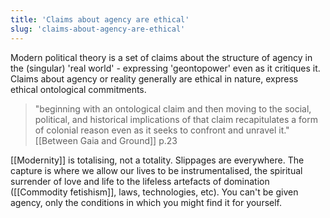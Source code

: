 ```yaml
---
title: 'Claims about agency are ethical'
slug: 'claims-about-agency-are-ethical'
---
```


Modern political theory is a set of claims about the structure of agency in the (singular) 'real world' - expressing 'geontopower' even as it critiques it. Claims about agency or reality generally are ethical in nature, express ethical ontological commitments. 

>"beginning with an ontological claim and then moving to the social, political, and historical implications of that claim recapitulates a form of colonial reason even as it seeks to confront and unravel it." [[Between Gaia and Ground]] p.23

[[Modernity]] is totalising, not a totality. Slippages are everywhere. The capture is where we allow our lives to be instrumentalised, the spiritual surrender of love and life to the lifeless artefacts of domination ([[Commodity fetishism]], laws, technologies, etc). You can't be given agency, only the conditions in which you might find it for yourself.

